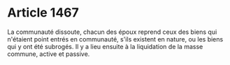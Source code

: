 # Article 1467

La communauté dissoute, chacun des époux reprend ceux des biens qui n'étaient point entrés en communauté, s'ils existent en nature, ou les biens qui y ont été subrogés.   Il y a lieu ensuite à la liquidation de la masse commune, active et passive.